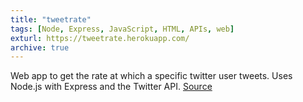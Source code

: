 ```yaml
---
title: "tweetrate"
tags: [Node, Express, JavaScript, HTML, APIs, web]
exturl: https://tweetrate.herokuapp.com/
archive: true
---
```

Web app to get the rate at which a specific twitter user tweets. Uses Node.js with Express and the Twitter API. [Source](https://github.com/nathanwentworth/tweetrate)

